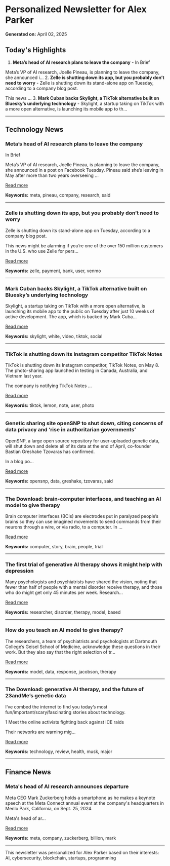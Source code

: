 # Personalized Newsletter for Alex Parker

**Generated on:** April 02, 2025

## Today's Highlights

1. **Meta’s head of AI research plans to leave the company** - In Brief

Meta’s VP of AI research, Joelle Pineau, is planning to leave the company, she announced i...
2. **Zelle is shutting down its app, but you probably don’t need to worry** - Zelle is shutting down its stand-alone app on Tuesday, according to a company blog post.

This news ...
3. **Mark Cuban backs Skylight, a TikTok alternative built on Bluesky’s underlying technology** - Skylight, a startup taking on TikTok with a more open alternative, is launching its mobile app to th...

---

## Technology News

### Meta’s head of AI research plans to leave the company

In Brief

Meta’s VP of AI research, Joelle Pineau, is planning to leave the company, she announced in a post on Facebook Tuesday. Pineau said she’s leaving in May after more than two years overseeing ...

[Read more](https://techcrunch.com/2025/04/01/metas-head-of-ai-research-plans-to-leave-the-company/)

**Keywords:** meta, pineau, company, research, said

---

### Zelle is shutting down its app, but you probably don’t need to worry

Zelle is shutting down its stand-alone app on Tuesday, according to a company blog post.

This news might be alarming if you’re one of the over 150 million customers in the U.S. who use Zelle for pers...

[Read more](https://techcrunch.com/2025/04/01/zelle-is-shutting-down-its-app-but-you-probably-dont-need-to-worry/)

**Keywords:** zelle, payment, bank, user, venmo

---

### Mark Cuban backs Skylight, a TikTok alternative built on Bluesky’s underlying technology

Skylight, a startup taking on TikTok with a more open alternative, is launching its mobile app to the public on Tuesday after just 10 weeks of active development. The app, which is backed by Mark Cuba...

[Read more](https://techcrunch.com/2025/04/01/mark-cuban-backs-skylight-a-tiktok-alternative-built-on-blueskys-underlying-technology/)

**Keywords:** skylight, white, video, tiktok, social

---

### TikTok is shutting down its Instagram competitor TikTok Notes

TikTok is shutting down its Instagram competitor, TikTok Notes, on May 8. The photo-sharing app launched in testing in Canada, Australia, and Vietnam last year.

The company is notifying TikTok Notes ...

[Read more](https://techcrunch.com/2025/04/01/tiktok-is-shutting-down-its-instagram-competitor-tiktok-notes/)

**Keywords:** tiktok, lemon, note, user, photo

---

### Genetic sharing site openSNP to shut down, citing concerns of data privacy and ‘rise in authoritarian governments’

OpenSNP, a large open source repository for user-uploaded genetic data, will shut down and delete all of its data at the end of April, co-founder Bastian Greshake Tzovaras has confirmed.

In a blog po...

[Read more](https://techcrunch.com/2025/04/01/genetic-sharing-site-opensnp-to-shut-down-citing-concerns-of-data-privacy-and-rise-in-authoritarian-governments/)

**Keywords:** opensnp, data, greshake, tzovaras, said

---

### The Download: brain-computer interfaces, and teaching an AI model to give therapy

Brain computer interfaces (BCIs) are electrodes put in paralyzed people’s brains so they can use imagined movements to send commands from their neurons through a wire, or via radio, to a computer. In ...

[Read more](https://www.technologyreview.com/2025/04/01/1114065/the-download-brain-computer-interfaces-and-teaching-an-ai-model-to-give-therapy/)

**Keywords:** computer, story, brain, people, trial

---

### The first trial of generative AI therapy shows it might help with depression

Many psychologists and psychiatrists have shared the vision, noting that fewer than half of people with a mental disorder receive therapy, and those who do might get only 45 minutes per week. Research...

[Read more](https://www.technologyreview.com/2025/03/28/1114001/the-first-trial-of-generative-ai-therapy-shows-it-might-help-with-depression/)

**Keywords:** researcher, disorder, therapy, model, based

---

### How do you teach an AI model to give therapy?

The researchers, a team of psychiatrists and psychologists at Dartmouth College’s Geisel School of Medicine, acknowledge these questions in their work. But they also say that the right selection of tr...

[Read more](https://www.technologyreview.com/2025/04/01/1114059/how-do-you-teach-an-ai-model-to-give-therapy/)

**Keywords:** model, data, response, jacobson, therapy

---

### The Download: generative AI therapy, and the future of 23andMe’s genetic data

I’ve combed the internet to find you today’s most fun/important/scary/fascinating stories about technology.

1 Meet the online activists fighting back against ICE raids

Their networks are warning mig...

[Read more](https://www.technologyreview.com/2025/03/31/1114041/the-download-generative-ai-therapy-and-the-future-of-23andmes-genetic-data/)

**Keywords:** technology, review, health, musk, major

---

## Finance News

### Meta's head of AI research announces departure

Meta CEO Mark Zuckerberg holds a smartphone as he makes a keynote speech at the Meta Connect annual event at the company's headquarters in Menlo Park, California, on Sept. 25, 2024.

Meta's head of ar...

[Read more](https://www.cnbc.com/2025/04/01/metas-head-of-ai-research-announces-departure.html)

**Keywords:** meta, company, zuckerberg, billion, mark

---

This newsletter was personalized for Alex Parker based on their interests: AI, cybersecurity, blockchain, startups, programming
